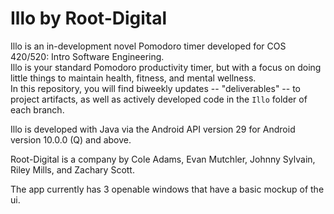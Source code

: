 # Illo by Root-Digital  
Illo is an in-development novel Pomodoro timer developed for COS 420/520: Intro Software Engineering.  
Illo is your standard Pomodoro productivity timer, but with a focus on doing little things to maintain health, fitness, and mental wellness.  
In this repository, you will find biweekly updates -- "deliverables" -- to project artifacts, as well as actively developed code in the `Illo` folder of each branch.  
  
Illo is developed with Java via the Android API version 29 for Android version 10.0.0 (Q) and above. 
  
Root-Digital is a company by Cole Adams, Evan Mutchler, Johnny Sylvain, Riley Mills, and Zachary Scott.

The app currently has 3 openable windows that have a basic mockup of the ui.